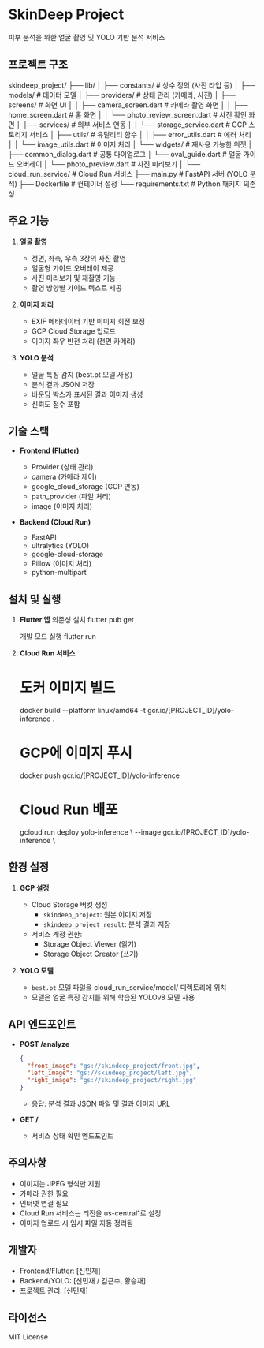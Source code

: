 # SkinDeep Project
피부 분석을 위한 얼굴 촬영 및 YOLO 기반 분석 서비스

## 프로젝트 구조

skindeep_project/
├── lib/
│   ├── constants/ # 상수 정의 (사진 타입 등)
│   ├── models/ # 데이터 모델
│   ├── providers/ # 상태 관리 (카메라, 사진)
│   ├── screens/ # 화면 UI
│   │   ├── camera_screen.dart # 카메라 촬영 화면
│   │   ├── home_screen.dart # 홈 화면
│   │   └── photo_review_screen.dart # 사진 확인 화면
│   ├── services/ # 외부 서비스 연동
│   │   └── storage_service.dart # GCP 스토리지 서비스
│   ├── utils/ # 유틸리티 함수
│   │   ├── error_utils.dart # 에러 처리
│   │   └── image_utils.dart # 이미지 처리
│   └── widgets/ # 재사용 가능한 위젯
│       ├── common_dialog.dart # 공통 다이얼로그
│       └── oval_guide.dart # 얼굴 가이드 오버레이
│       └── photo_preview.dart # 사진 미리보기
│
└── cloud_run_service/ # Cloud Run 서비스
    ├── main.py # FastAPI 서버 (YOLO 분석)
    ├── Dockerfile # 컨테이너 설정
    └── requirements.txt # Python 패키지 의존성


## 주요 기능

1. **얼굴 촬영**
   - 정면, 좌측, 우측 3장의 사진 촬영
   - 얼굴형 가이드 오버레이 제공
   - 사진 미리보기 및 재촬영 기능
   - 촬영 방향별 가이드 텍스트 제공

2. **이미지 처리**
   - EXIF 메타데이터 기반 이미지 회전 보정
   - GCP Cloud Storage 업로드
   - 이미지 좌우 반전 처리 (전면 카메라)

3. **YOLO 분석**
   - 얼굴 특징 감지 (best.pt 모델 사용)
   - 분석 결과 JSON 저장
   - 바운딩 박스가 표시된 결과 이미지 생성
   - 신뢰도 점수 포함

## 기술 스택

- **Frontend (Flutter)**
  - Provider (상태 관리)
  - camera (카메라 제어)
  - google_cloud_storage (GCP 연동)
  - path_provider (파일 처리)
  - image (이미지 처리)

- **Backend (Cloud Run)**
  - FastAPI
  - ultralytics (YOLO)
  - google-cloud-storage
  - Pillow (이미지 처리)
  - python-multipart

## 설치 및 실행

1. **Flutter 앱**
    의존성 설치
    flutter pub get

    개발 모드 실행
    flutter run

2. **Cloud Run 서비스**
    # 도커 이미지 빌드
    docker build --platform linux/amd64 -t gcr.io/[PROJECT_ID]/yolo-inference .

    # GCP에 이미지 푸시
    docker push gcr.io/[PROJECT_ID]/yolo-inference

    # Cloud Run 배포
    gcloud run deploy yolo-inference \ --image gcr.io/[PROJECT_ID]/yolo-inference \


## 환경 설정

1. **GCP 설정**
   - Cloud Storage 버킷 생성
     - `skindeep_project`: 원본 이미지 저장
     - `skindeep_project_result`: 분석 결과 저장
   - 서비스 계정 권한:
     - Storage Object Viewer (읽기)
     - Storage Object Creator (쓰기)

2. **YOLO 모델**
   - `best.pt` 모델 파일을 cloud_run_service/model/ 디렉토리에 위치
   - 모델은 얼굴 특징 감지를 위해 학습된 YOLOv8 모델 사용

## API 엔드포인트

- **POST /analyze**
  ```json
  {
    "front_image": "gs://skindeep_project/front.jpg",
    "left_image": "gs://skindeep_project/left.jpg",
    "right_image": "gs://skindeep_project/right.jpg"
  }
  ```
  - 응답: 분석 결과 JSON 파일 및 결과 이미지 URL

- **GET /**
  - 서비스 상태 확인 엔드포인트

## 주의사항

- 이미지는 JPEG 형식만 지원
- 카메라 권한 필요
- 인터넷 연결 필요
- Cloud Run 서비스는 리전을 us-central1로 설정
- 이미지 업로드 시 임시 파일 자동 정리됨

## 개발자

- Frontend/Flutter: [신민재]
- Backend/YOLO: [신민재 / 김근수, 황승재]
- 프로젝트 관리: [신민재]

## 라이선스

MIT License



